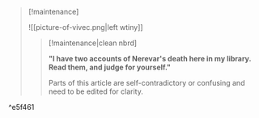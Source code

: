 > [!maintenance] 
> 
> ![[picture-of-vivec.png|left wtiny]]
> 
> > [!maintenance|clean nbrd]
> > 
> > **"I have two accounts of Nerevar's death here in my library. Read them, and judge for yourself."**
> > 
> > Parts of this article are self-contradictory or confusing and need to be edited for clarity.

^e5f461
